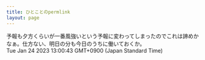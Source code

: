 ```yaml
---
title: ひとことのpermlink
layout: page
---
```

<div class="box" dt="1674532843540">
  予報も夕方くらいが一番風強いという予報に変わってしまったのでこれは諦めかなぁ。仕方ない、明日の分も今日のうちに働いておくか。
  <div class="content is-small">Tue Jan 24 2023 13:00:43 GMT+0900 (Japan Standard Time)</div>
</div>